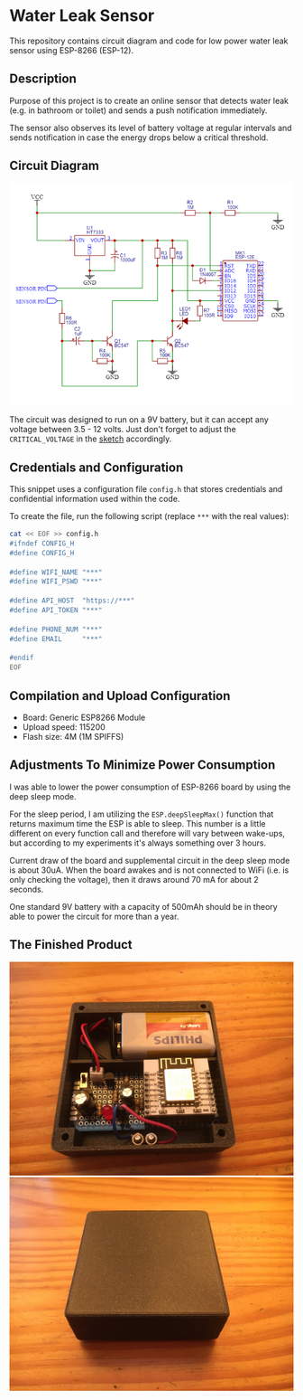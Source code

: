 # Water Leak Sensor

This repository contains circuit diagram and code for low power water leak sensor using
ESP-8266 (ESP-12).

## Description

Purpose of this project is to create an online sensor that detects water leak (e.g. in 
bathroom or toilet) and sends a push notification immediately.

The sensor also observes its level of battery voltage at regular intervals and sends
notification in case the energy drops below a critical threshold.

## Circuit Diagram

![](circuit_diagram/image.png)

The circuit was designed to run on a 9V battery, but it can accept any voltage between
3.5 - 12 volts. Just don't forget to adjust the `CRITICAL_VOLTAGE` in the
[sketch](./water_leak_sensor.ino) accordingly.

## Credentials and Configuration

This snippet uses a configuration file `config.h` that stores credentials and confidential
information used within the code.

To create the file, run the following script (replace `***` with the real values):

```bash
cat << EOF >> config.h
#ifndef CONFIG_H
#define CONFIG_H

#define WIFI_NAME "***"
#define WIFI_PSWD "***"

#define API_HOST  "https://***"
#define API_TOKEN "***"

#define PHONE_NUM "***"
#define EMAIL     "***"

#endif
EOF
```

## Compilation and Upload Configuration

* Board: Generic ESP8266 Module
* Upload speed: 115200
* Flash size: 4M (1M SPIFFS)

## Adjustments To Minimize Power Consumption

I was able to lower the power consumption of ESP-8266 board by using the deep sleep mode.

For the sleep period, I am utilizing the `ESP.deepSleepMax()` function that returns maximum
time the ESP is able to sleep. This number is a little different on every function call and
therefore will vary between wake-ups, but according to my experiments it's always something
over 3 hours.

Current draw of the board and supplemental circuit in the deep sleep mode is about 30uA.
When the board awakes and is not connected to WiFi (i.e. is only checking the voltage), then
it draws around 70 mA for about 2 seconds.

One standard 9V battery with a capacity of 500mAh should be in theory able to power the
circuit for more than a year.

## The Finished Product

![](images/sensor_open.jpg)
![](images/sensor_closed.jpg)